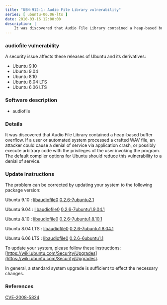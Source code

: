 ```yaml
---
title: "USN-912-1: Audio File Library vulnerability"
series: [ ubuntu-06.06-lts ]
date: 2010-03-16 12:00:00
description: |
    It was discovered that Audio File Library contained a heap-based buffer overflow. If a user or automated system processed a crafted WAV file, an attacker could cause a denial of service via application crash, or possibly execute arbitrary code with the privileges of the user invoking the program. The default compiler options for Ubuntu should reduce this vulnerability to a denial of service. 
--- 
```

 
### audiofile vulnerability

A security issue affects these releases of Ubuntu and its derivatives:

* Ubuntu 9.10
* Ubuntu 9.04
* Ubuntu 8.10
* Ubuntu 8.04 LTS
* Ubuntu 6.06 LTS

### Software description

* audiofile 

### Details

It was discovered that Audio File Library contained a heap-based buffer overflow. If a user or automated system processed a crafted WAV file, an attacker could cause a denial of service via application crash, or possibly execute arbitrary code with the privileges of the user invoking the program. The default compiler options for Ubuntu should reduce this vulnerability to a denial of service. 

### Update instructions

The problem can be corrected by updating your system to the following package version:

Ubuntu 9.10
 : [libaudiofile0](https://launchpad.net/ubuntu/+source/audiofile) <span> [0.2.6-7ubuntu2.1](https://launchpad.net/ubuntu/+source/audiofile/0.2.6-7ubuntu2.1) </span> 

Ubuntu 9.04
 : [libaudiofile0](https://launchpad.net/ubuntu/+source/audiofile) <span> [0.2.6-7ubuntu1.9.04.1](https://launchpad.net/ubuntu/+source/audiofile/0.2.6-7ubuntu1.9.04.1) </span> 

Ubuntu 8.10
 : [libaudiofile0](https://launchpad.net/ubuntu/+source/audiofile) <span> [0.2.6-7ubuntu1.8.10.1](https://launchpad.net/ubuntu/+source/audiofile/0.2.6-7ubuntu1.8.10.1) </span> 

Ubuntu 8.04 LTS
 : [libaudiofile0](https://launchpad.net/ubuntu/+source/audiofile) <span> [0.2.6-7ubuntu1.8.04.1](https://launchpad.net/ubuntu/+source/audiofile/0.2.6-7ubuntu1.8.04.1) </span> 

Ubuntu 6.06 LTS
 : [libaudiofile0](https://launchpad.net/ubuntu/+source/audiofile) <span> [0.2.6-6ubuntu1.1](https://launchpad.net/ubuntu/+source/audiofile/0.2.6-6ubuntu1.1) </span> 

To update your system, please follow these instructions: [https://wiki.ubuntu.com/Security/Upgrades](https://wiki.ubuntu.com/Security/Upgrades).

In general, a standard system upgrade is sufficient to effect the necessary changes. 

### References

 [CVE-2008-5824](http://people.ubuntu.com/~ubuntu-security/cve/CVE-2008-5824)
 
